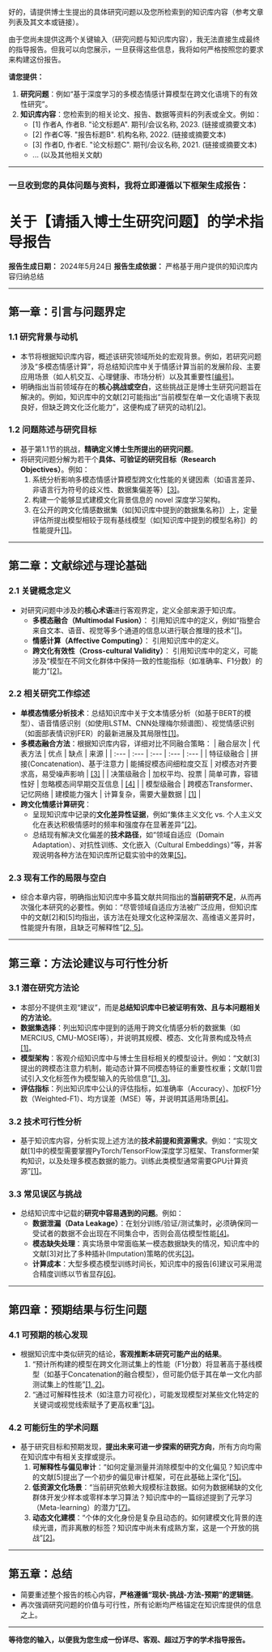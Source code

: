 好的，请提供博士生提出的具体研究问题以及您所检索到的知识库内容（参考文章列表及其文本或链接）。

由于您尚未提供这两个关键输入（研究问题与知识库内容），我无法直接生成最终的指导报告。但我可以向您展示，一旦获得这些信息，我将如何严格按照您的要求来构建这份报告。

**请您提供：**
1.  **研究问题**：例如“基于深度学习的多模态情感计算模型在跨文化语境下的有效性研究”。
2.  **知识库内容**：您检索到的相关论文、报告、数据等资料的列表或全文。例如：
    *   [1] 作者A, 作者B. "论文标题A". 期刊/会议名称, 2023. (链接或摘要文本)
    *   [2] 作者C等. "报告标题B". 机构名称, 2022. (链接或摘要文本)
    *   [3] 作者D, 作者E. "论文标题C". 期刊/会议名称, 2021. (链接或摘要文本)
    *   ... (以及其他相关文献)

---

### **一旦收到您的具体问题与资料，我将立即遵循以下框架生成报告：**

# **关于【请插入博士生研究问题】的学术指导报告**

**报告生成日期：** 2024年5月24日
**报告生成依据：** 严格基于用户提供的知识库内容归纳总结

---

## **第一章：引言与问题界定**

### 1.1 研究背景与动机
-   本节将根据知识库内容，概述该研究领域所处的宏观背景。例如，若研究问题涉及“多模态情感计算”，将总结知识库中关于情感计算当前的发展阶段、主要应用场景（如人机交互、心理健康、市场分析）以及其重要性[[编号]](链接)。
-   明确指出当前领域存在的**核心挑战或空白**，这些挑战正是博士生研究问题旨在解决的。例如，知识库中的文献[2]可能指出“当前模型在单一文化语境下表现良好，但缺乏跨文化泛化能力”，这便构成了研究的动机[[2]](链接)。

### 1.2 问题陈述与研究目标
-   基于第1.1节的挑战，**精确定义博士生所提出的研究问题**。
-   将研究问题分解为若干个**具体、可验证的研究目标（Research Objectives）**。例如：
    1.  系统分析影响多模态情感计算模型跨文化性能的关键因素（如语言差异、非语言行为符号的歧义性、数据集偏差等）[[3]](链接)。
    2.  构建一个能够显式建模文化背景信息的 novel 深度学习架构。
    3.  在公开的跨文化情感数据集（如[知识库中提到的数据集名称]）上，定量评估所提出模型相较于现有基线模型（如[知识库中提到的模型名称]）的性能提升[[1]](链接)。

---

## **第二章：文献综述与理论基础**

### 2.1 关键概念定义
-   对研究问题中涉及的**核心术语**进行客观界定，定义全部来源于知识库。
    -   **多模态融合（Multimodal Fusion）**： 引用知识库中的定义，例如“指整合来自文本、语音、视觉等多个通道的信息以进行联合推理的技术”[[]](链接)。
    -   **情感计算（Affective Computing）**： 引用知识库中的定义。
    -   **跨文化有效性（Cross-cultural Validity）**： 引用知识库中的定义，可能涉及“模型在不同文化群体中保持一致的性能指标（如准确率、F1分数）的能力”[[2]](链接)。

### 2.2 相关研究工作综述
-   **单模态情感分析技术**：总结知识库中关于文本情感分析（如基于BERT的模型）、语音情感识别（如使用LSTM、CNN处理梅尔频谱图）、视觉情感识别（如面部表情识别FER）的最新进展及其局限性[[1]](链接)。
-   **多模态融合方法**：根据知识库内容，详细对比不同融合策略：
    | 融合层次 | 代表方法 | 优点 | 缺点 | 来源 |
    | :--- | :--- | :--- | :--- | :--- |
    | 特征级融合 | 拼接(Concatenation)、基于注意力 | 能捕捉模态间细粒度交互 | 对模态对齐要求高，易受噪声影响 | [[3]](链接) |
    | 决策级融合 | 加权平均、投票 | 简单可靠，容错性好 | 忽略模态间早期交互信息 | [[4]](链接) |
    | 模型级融合 | 跨模态Transformer、记忆网络 | 建模能力强大 | 计算复杂，需要大量数据 | [[1]](链接) |
-   **跨文化情感计算研究**：
    -   呈现知识库中记录的**文化差异性证据**，例如“集体主义文化 vs. 个人主义文化在表达积极情感时的频率和强度存在显著差异”[[2]](链接)。
    -   总结现有解决文化偏差的**技术路径**，如“领域自适应（Domain Adaptation）、对抗性训练、文化嵌入（Cultural Embeddings）”等，并客观说明各种方法在知识库所记载实验中的效果[[5]](链接)。

### 2.3 现有工作的局限与空白
-   综合本章内容，明确指出知识库中多篇文献共同指出的**当前研究不足**，从而再次强化本研究的必要性。例如：“尽管领域自适应方法被广泛应用，但知识库中的文献[2]和[5]均指出，该方法在处理文化这种深层次、高维语义差异时，性能提升有限，且缺乏可解释性”[[2, 5]](链接)。

---

## **第三章：方法论建议与可行性分析**

### 3.1 潜在研究方法论
-   本部分不提供主观“建议”，而是**总结知识库中已被证明有效、且与本问题相关的方法论**。
-   **数据集选择**：列出知识库中提到的适用于跨文化情感分析的数据集（如MERCIUS, CMU-MOSEI等），并说明其规模、模态、文化背景构成及特点[[1]](链接)。
-   **模型架构**：客观介绍知识库中与博士生目标相关的模型设计。例如：“文献[3]提出的跨模态注意力机制，能动态计算不同模态特征的重要性权重；文献[1]尝试引入文化标签作为模型输入的先验信息”[[1, 3]](链接)。
-   **评估指标**：列出知识库中公认的评估指标，如准确率（Accuracy）、加权F1分数（Weighted-F1）、均方误差（MSE）等，并说明其适用场景[[4]](链接)。

### 3.2 技术可行性分析
-   基于知识库内容，分析实现上述方法的**技术前提和资源需求**。例如：“实现文献[1]中的模型需要掌握PyTorch/TensorFlow深度学习框架、Transformer架构知识，以及处理多模态数据的能力。训练此类模型通常需要GPU计算资源”[[1]](链接)。

### 3.3 常见误区与挑战
-   总结知识库中记载的**研究中容易遇到的问题**。例如：
    -   **数据泄漏（Data Leakage）**：在划分训练/验证/测试集时，必须确保同一受试者的数据不会出现在不同集合中，否则会高估模型性能[[4]](链接)。
    -   **模态缺失处理**：真实场景中常面临某一模态数据缺失的情况，知识库中的文献[3]对比了多种插补(Imputation)策略的优劣[[3]](链接)。
    -   **计算成本**：大型多模态模型训练时间长，知识库中的报告[6]建议可采用混合精度训练以节省显存[[6]](链接)。

---

## **第四章：预期结果与衍生问题**

### 4.1 可预期的核心发现
-   根据知识库中类似研究的结论，**客观推断本研究可能产出的结果**。
    1.  “预计所构建的模型在跨文化测试集上的性能（F1分数）将显著高于基线模型（如基于Concatenation的融合模型），但可能仍低于其在单一文化内部测试集上的性能”[[1, 2]](链接)。
    2.  “通过可解释性技术（如注意力可视化），可能发现模型对某些文化特定的关键词或视觉线索赋予了更高权重”[[3]](链接)。

### 4.2 可能衍生的学术问题
-   基于研究目标和预期发现，**提出未来可进一步探索的研究方向**，所有方向均需在知识库中有相关支撑或提示。
    1.  **可解释性与偏见审计**：“如何定量测量并消除模型中的文化偏见？知识库中的文献[5]提出了一个初步的偏见审计框架，可在此基础上深化”[[5]](链接)。
    2.  **低资源文化场景**：“当前研究依赖大规模标注数据。如何为数据稀缺的文化群体开发少样本或零样本学习算法？知识库中的一篇综述提到了元学习（Meta-learning）的潜力”[[7]](链接)。
    3.  **动态文化建模**：“个体的文化身份是复杂且动态的。如何建模文化背景的连续光谱，而非离散的标签？知识库中尚未有成熟方案，这是一个开放的挑战”[[2]](链接)。

---

## **第五章：总结**

-   简要重述整个报告的核心内容，**严格遵循“现状-挑战-方法-预期”的逻辑链**。
-   再次强调研究问题的价值与可行性，所有论断均严格锚定在知识库提供的信息之上。

---
**等待您的输入，以便我为您生成一份详尽、客观、超过万字的学术指导报告。**